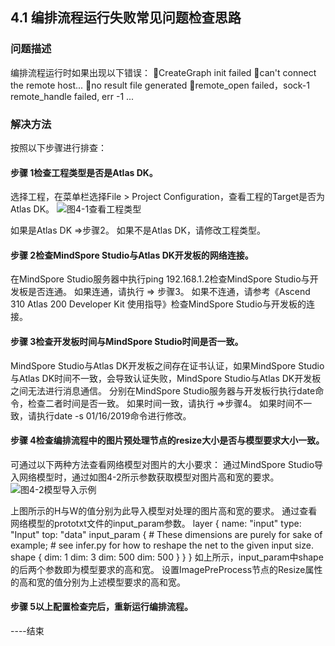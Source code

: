 ## 4.1 编排流程运行失败常见问题检查思路
### 问题描述
编排流程运行时如果出现以下错误：
CreateGraph init failed
can't connect the remote host...
no result file generated
remote_open failed，sock-1
remote_handle failed, err -1
...
### 解决方法
按照以下步骤进行排查：
#### 步骤 1检查工程类型是否是Atlas DK。
选择工程，在菜单栏选择File > Project Configuration，查看工程的Target是否为Atlas DK。
![图4-1查看工程类型](https://gitee.com/Atlas200DK/FAQ/raw/master/part4/img/4-1.png)

如果是Atlas DK =>步骤2。
如果不是Atlas DK，请修改工程类型。

#### 步骤 2检查MindSpore Studio与Atlas DK开发板的网络连接。
在MindSpore Studio服务器中执行ping 192.168.1.2检查MindSpore Studio与开发板是否连通。
如果连通，请执行 => 步骤3。
如果不连通，请参考《Ascend 310 Atlas 200 Developer Kit 使用指导》检查MindSpore Studio与开发板的连接。

#### 步骤 3检查开发板时间与MindSpore Studio时间是否一致。
MindSpore Studio与Atlas DK开发板之间存在证书认证，如果MindSpore Studio与Atlas DK时间不一致，会导致认证失败，MindSpore Studio与Atlas DK开发板之间无法进行消息通信。
分别在MindSpore Studio服务器与开发板行执行date命令，检查二者时间是否一致。
如果时间一致，请执行 =>步骤4。
如果时间不一致，请执行date -s 01/16/2019命令进行修改。

#### 步骤 4检查编排流程中的图片预处理节点的resize大小是否与模型要求大小一致。
可通过以下两种方法查看网络模型对图片的大小要求：
	通过MindSpore Studio导入网络模型时，通过如图4-2所示参数获取模型对图片高和宽的要求。
    ![图4-2模型导入示例](https://gitee.com/Atlas200DK/FAQ/raw/master/part4/img/4-2.png)


上图所示的H与W的值分别为此导入模型对处理的图片高和宽的要求。
	通过查看网络模型的prototxt文件的input_param参数。
layer { 
  name: "input" 
  type: "Input" 
  top: "data" 
  input_param { 
    # These dimensions are purely for sake of example; 
    # see infer.py for how to reshape the net to the given input size. 
    shape { dim: 1 dim: 3 dim: 500 dim: 500 } 
  } 
}
如上所示，input_param中shape的后两个参数即为模型要求的高和宽。
设置ImagePreProcess节点的Resize属性的高和宽的值分别为上述模型要求的高和宽。
#### 步骤 5以上配置检查完后，重新运行编排流程。
----结束

